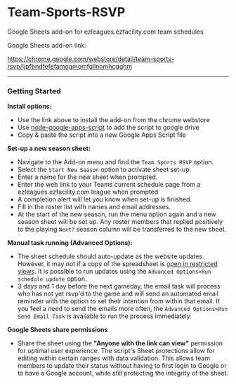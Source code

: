 # Team-Sports-RSVP
Google Sheets add-on for ezleagues.ezfacility.com team schedules

Google Sheets add-on link:

https://chrome.google.com/webstore/detail/team-sports-rsvp/ijpfbndfefefamogmomfgllnomhcgghm

---
### Getting Started

**Install options:**

- Use the link above to install the add-on from the chrome webstore
- Use [node-google-apps-script](https://www.npmjs.com/package/node-google-apps-script) to add the script to google drive
- Copy & paste the script into a new Google Apps Script file

**Set-up a new season sheet:**

- Navigate to the Add-on menu and find the `Team Sports RSVP` option. 
- Select the `Start New Season` option to activate sheet set-up. 
- Enter a name for the new sheet when prompted.
- Enter the web link to your Teams current schedule page from a ezleagues.ezfacility.com league when prompted
- A completion alert will let you know when set-up is finished.
- Fill in the roster list with names and email addresses.
- At the start of the new season, run the menu option again and a new season sheet will be set up. Any roster members that replied positively to the playing `Next?` season column will be transferred to the new sheet. 

**Manual task running (Advanced Options):**

- The sheet schedule should auto-update as the website updates. However, it may not if a copy of the spreadsheet is [open in restricted views][1]. It is possible to run updates using the `Advanced Options>Run schedule update` option.
- 3 days and 1 day before the next gameday, the email task will process who has not yet rsvp'd to the game and will send an automated email reminder with the option to set their intention from within that email. If you feel a need to send the emails more often, the `Advanced Options>Run Send Email Task` is available to run the process immediately.

**Google Sheets share permissions**

- Share the sheet using the **"Anyone with the link can view"** permission for optimal user experience. The script's Sheet protections allow for editing within certain ranges with data validation. This allows team members to update their status without having to first login to Google or to have a Google account, while still protecting the integrity of the sheet.


[1]: https://developers.google.com/apps-script/guides/triggers/installable#restrictions